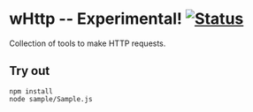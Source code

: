 
# wHttp -- Experimental! [![Status](https://github.com/Wandalen/wHttp/workflows/Test/badge.svg)](https://github.com/Wandalen/wHttp/actions?query=workflow%3ATest)

Collection of tools to make HTTP requests.

## Try out
```
npm install
node sample/Sample.js
```

